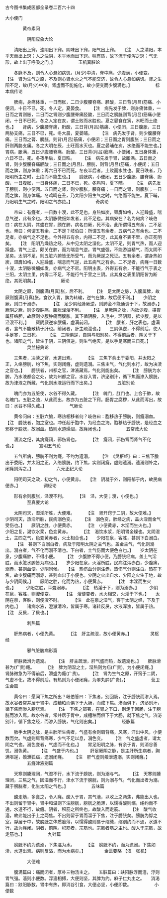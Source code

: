 <!-- { "loadSidebar": true } -->
古今图书集成医部全录卷二百六十四

大小便门

　　　　黄帝素问

　　　　　阴阳应象大论

　　清阳出上窍，浊阴出下窍。阴味出下窍，阳气出上窍。　　【注　人之清阳，本乎天而出上窍；人之浊阴，本乎地而出下窍。味有质，故下流于便泻之窍；气无形，故上出于呼吸之门。】
　　　　　玉机真脏论

　　冬脉不及，则令人心悬如病饥，(月少)中清，脊中痛，少腹满，小便变。　　 【注　肾为生气之原，不及则心肾水火之气不能交济，故令人心悬如病饥。肾之生阳不足，故(月少)中冷。肾虚而不能施化，故小便变而少腹满也。】
　　　　　标本病传论

　　脾病，身痛体重，一日而胀，二日少腹腰脊痛、胫酸，三日背(月吕)筋痛、小便闭，十日不已，死。冬人定，夏晏食。　　 【注　病先发于脾，则身痛体重，一日而之胃则胀，二日而之肾则少腹腰脊痛胫酸，三日而之膀胱则背(月吕)筋痛小便闭，十日不已死。冬之人定在亥，谓土败而水胜也。夏之晏食在寅，木旺而土绝也。】　　肾病，少腹腰脊痛，胻酸，三日背(月吕)筋痛、小便闭，三日腹胀，三日两胁支痛，三日不已，死。冬大晨，夏晏晡。　　 【注　病先发于肾，则少腹腰脊痛。三日而之膂、膀胱，则背(月吕)筋痛，小便闭；三日而之胃则腹胀；三日而之肝则两胁支痛。冬之大明在辰，土旺而水灭也。夏之晏晡在亥，水绝而不能生也。】　　胃病，胀满，五日少腹腰脊痛、胻酸，三日背(月吕)筋痛、小便闭，五日身体重，六日不已，死。冬夜半后，夏日昳。　　 【注　病先发于胃，故胀满。五日而之肾，则少腹腰脊痛胫酸；三日而之(月吕)、膀胱，则背(月吕)筋痛，小便闭；五日而之脾，则身体重；再六日不已而死。冬夜半后者，土败而水胜也。夏日昳者，乃阳明所主之时，土绝而不能生也。】　　膀胱病，小便闭，五日少腹胀、腰脊痛、胻酸，一日腹胀，一日身体痛，二日不已，死。冬鸡鸣，夏下晡。　　 【注　病先发于膀胱，则小便闭。五日而之肾，则少腹胀，腰脊痛；一日而之胃，则腹胀；一日而之脾，则身体痛。冬鸡鸣在丑，乃太阳少阳生气之时，气绝而不能生。夏下晡，乃阳明生气之时，阳明之气亦绝。】
　　　　　奇病论

　　帝曰：有癃者，一日数十溲，此不足也。身热如炭，颈膺如格，人迎躁盛，喘息气逆，此有余也。太阴脉微细如发者，此不足也。其病安在？名为何病？岐伯曰：病在太阴，其盛在胃，颇在肺，病名曰厥，死不治。此所谓得五有余，二不足也。帝曰：何谓五有余，二不足？岐伯曰：所谓五有余者，五病气之有余也。二不足者，亦病气之不足也。今外得五有余，内得二不足，此其身不表不里，亦正死明矣。　　【注　阳明乃燥热之经，从中见太阴之湿化。太阴不足，则胃气热，而人迎躁盛。胃气上逆，颇关在肺，而为喘息气逆。胃气盛强，不能游溢精气，而太阴不足矣。太阴不足，则五脏六腑皆无所受气，而为厥逆之死证。五有余者，谓身热如炭，颈膺如格，人迎躁盛，喘息而气逆，此五病气之有余。二不足者，病癃一日数十溲，太阴脉微细如发，亦病气之不尼。阳明主表，外得五有余，不能行气于表之三阳。太阴主里，内得二不足，不能行气于里之三阴。此其身之表里阴阳皆为断绝，其死明矣。】
　　　　　厥论

　　太阴之厥，则腹满(月真)胀，后不利。　　 【注　足太阴之脉，入腹属脾，故厥则腹满(月真)胀。食饮入胃，脾为转输，逆气在脾，故后便不利。】　　少阴之厥，则口干溺赤。
　　 【注　足少阴经脉厥逆，则肺金不能通调于下，故溺赤。】　　厥阴之厥，则少腹肿痛，腹胀泾溲不利。　　 【注　足厥阴之脉，内抵少腹，挟胃属肝络胆，故厥则少腹肿痛而腹胀。其下循阴股，入毛中，环阴器，抵少腹，是以泾溲不利。】　　厥阴厥逆挛腰痛，虚满前闭。
　　 【注　腰者，肝之表也。虚满者，食气不能散精于肝也。前闭者，肝主疏泄也。】　　三阴俱逆，不得前后，使人手足寒，三日死。　　 【注　三阴俱逆，自阴与阳别矣。不得前后者，阴关于下也。诸阳之气，皆生于阴，三阴俱逆，则生气绝灭，是以手足寒而三日死。】
　　　　　灵兰秘典论

　　三焦者，决渎之官，水道出焉。
　　 【注　三焦下俞出于委阳，并太阳之正，入络膀胱，约下焦，实则闭癃，虚则遗溺。三焦主气，气化则水行，故为决渎之官也。】　　膀胱者，州都之官，津液藏焉，气化则能出矣。　　 【注　膀胱为水腑，乃水液都会之处，故为州都之官。水谷入胃，济泌别汁，循下焦而渗入膀胱，故为津液之所藏，气化则水液运行而下出矣。】
　　　　　五脏别论

　　魄门亦为五脏使，水谷不得久藏。
　　 【注　魄门，肛门也。上合于肺，故名魄门。五脏之浊，从此而出，故亦为五脏之下窍。肠胃之腐秽，从此而泻出，故曰：水谷不得久藏。】
　　　　　气厥论

　　黄帝问曰：五脏六腑，寒热相移者何？岐伯曰：胞移热于膀胱，则癃溺血。　　 【注　膀胱者，胞之室也。冲任起于胞中，为经血之海。胞移热于膀胱，是经血之邪移于膀胱，故溺血。热则水道燥涸，故癃闭也。】
　　　　　五常政大论

　　涸流之纪，其病癃闭，邪伤肾也。
　　 【注　癃闭，邪伤肾而肾气不化也。】
　　　　　宣明五气论

　　五气所病，膀胱不利为癃，不约为遗溺。　　 【注　《灵枢经》曰：三焦下腧出于委阳，并太阳之正，入络膀胱，约下焦，实则闭癃，虚则遗溺。遗溺则补之，闭癃则泻之。】
　　　　　六元正纪大论

　　阳明司天之政，初之气，小便黄赤。　　【注　阴凝于外，则阳郁于内，故民病便赤。】
　　　　　调经论

　　形有余则腹胀，泾溲不利。
　　 【注　泾，大便；溲，小便也。】
　　　　　至真要大论

　　太阴司天，湿淫所胜，大便难。
　　 【注　肾开窍于二阴，故大便难。】　　少阴司天，热淫所胜，民病溺色变。　　 【注　溺色变，肺经之病，盖火淫而金气受伤也。】　　厥阴之胜，小便黄赤。
　　 【注　小便黄赤，木淫而生火也。】　　少阳之复，渴饮水浆，色变黄赤。
　　 【注　渴饮水浆，阳明胃金燥也。太阴湿土，主四之气，色变黄赤者，火土相合也。】　　少阳在泉，客胜，甚则下白溺白。
　　 【注　甚则下白溺白者，病及于阳明太阴之主气也。盖金主气，气化则溺出。溺白者，气不化而溺不清也。下白者，土气伤而大便色白也。】　　岁太阴在泉，少腹痛肿，不得小便。　　 【注　少腹肿不得小便，乃膀胱经病，盖土气淫胜，而水脏水腑皆为病也。】　　岁少阳在泉，火淫所胜，民病注泻赤白，少腹痛，溺赤，甚则血便。少阴同候。　　【注　热伤血分则注赤，热伤气分则注白。热在下焦，故少腹痛而溺赤，甚则血出于小便也。少阴之火出自水，少阳之火生于地，故与少阴同候。】　　厥阴之胜，化而为热，小便黄赤。
　　 【注　木淫而生火也。】
　　少阳之胜，耳聋溺赤。
　　 【注　热淫于下，则为溺赤。】
　　少阴在泉，客胜，则溲便变。
　　 【注　溲便变者，水火相交，火淫于下也。】　　太阴在泉，客胜，则便溲不时。
　　 【注　此在泉之湿气，客于太阴之经，下及于内也。】　　诸病水液，澄澈清冷，皆属于寒。诸转反戾，水液浑浊，皆属于热。　　 【注　反戾，了戾也。】

　　　　　刺热篇

　　肝热病者，小便先黄。
　　 【注　肝主疏泄，故小便黄赤。】
　　　　灵枢经

　　　　　邪气脏腑病形篇

　　肝脉微滑为遗溺。
　　【注　肝主疏泄，肝气盛而热，故遗溺也。】　　脾脉滑甚为(疒贵)癃。
　　 【注　脾为阴湿之土，湿热则为疝(疒贵)，为小便闭癃。】　　肾脉微急为不得前后，滑盛为癃(疒贵)。　　 【注　肾为生气之原，开窍于二阴，气虚不化，故不得前后。有热则为小便闭癃，为睪丸肿(疒贵)。】
　　　　　营卫生会篇

　　黄帝曰：愿闻下焦之所出？岐伯答曰：下焦者，别回肠，注于膀胱而渗入焉。故水谷者常并居于胃中，成糟粕而俱下于大肠，而成下焦。渗而俱下，济泌别汁，循下焦而渗入膀胱焉。　　 【注　下焦之部署，在胃之下口，别走于回肠，注于膀胱而渗入焉。故水谷者，常并居于胃中，成槽粕而俱下于大肠，就下焦之气，济泌别汁，循下焦之经，而渗入膀胱，气化则出矣。】
　　　　　经脉篇

　　肺手太阴之脉，是主肺所生病者，气盛有余则肩背痛，风寒，汗出中风，小便数而欠。气虚则肩背痛寒，少气不足以息，溺色变。　　 【注　气之盛虚者，谓太阴之气也。溺色变者，气虚而不化也。】　　胃足阳明之脉，有余于胃，则消谷善饥，溺色黄。　　 【注　气盛于内也。】
　　肝足厥阴之脉，是主肝所生病者，胸满呕逆，飧泄狐疝，遗溺闭癃。　　 【注　肝气虚则飧泄遗溺，实则闭癃。】
　　　　　五癃津液别篇

　　天寒则腠理闭，气湿不行，水下流于膀胱，则为溺与气。　　 【注　天寒则腠理闭，三焦之气，因湿而不行，津水下流于膀胱，则为溺与气。气化而出者为溺。藏于膀胱者，化生太阳之气也。】
　　　　　五味篇

　　酸走筋，多食之，令人癃。酸入于胃，其气濇，以收上之两焦，弗能出入也。不出则留于胃中，胃中和温则下注膀胱，膀胱之脆薄，以懦得酸则缩，绻约而不通，水道不行，故癃。阴者，积筋之所终也，故酸入而走筋。　　 【注　酸气收濇，故弗能出于上之两焦。不出则留于胃而溜于下焦，注于膀胱矣。膀胱为脬之室，脬居于中，故膀胱之体质脆薄，以懦得酸则易于缩绻，缩别约而不通，水道不行，故为癃闭。阴者，前阴。积筋者，宗筋也。宗筋者筋之主也。酸入于宗筋，故走筋也。】
　　　　　九针篇

　　膀胱不约为遗溺，下焦溢为水。
　　 【注　膀胱不约，而为遗溺。下焦如渎，水道出焉。病则反溢，而为水病矣。】
　　　　金匮要略 【汉　张机】

　　　　　大便难

　　腹满篇曰：痛而闭者，厚朴三物汤主之。　　五脏篇曰：趺阳脉浮而濇，浮则胃气强。濇则小便数。浮濇相搏，大便则坚，其脾为约。麻子仁丸主之。　　消渴篇曰：趺阳脉数，胃中有热，即消谷引食，大便必坚，小便即数。
　　　　　小便数

